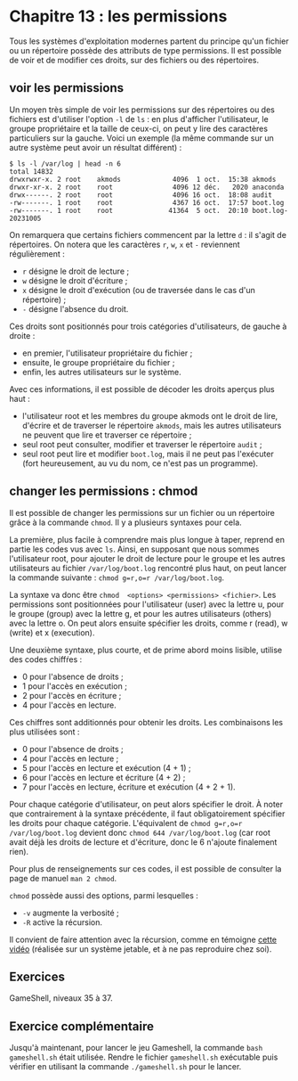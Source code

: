 # Chapitre 13 : les permissions

Tous les systèmes d'exploitation modernes partent du principe qu'un fichier ou
un répertoire possède des attributs de type permissions. Il est possible de
voir et de modifier ces droits, sur des fichiers ou des répertoires.

## voir les permissions

Un moyen très simple de voir les permissions sur des répertoires ou des
fichiers est d'utiliser l'option `-l` de `ls` : en plus d'afficher
l'utilisateur, le groupe propriétaire et la taille de ceux-ci, on peut y lire
des caractères particuliers sur la gauche. Voici un exemple (la même commande 
sur un autre système peut avoir un résultat différent) :

```
$ ls -l /var/log | head -n 6
total 14832
drwxrwxr-x. 2 root    akmods             4096  1 oct.  15:38 akmods
drwxr-xr-x. 2 root    root               4096 12 déc.   2020 anaconda
drwx------. 2 root    root               4096 16 oct.  18:08 audit
-rw-------. 1 root    root               4367 16 oct.  17:57 boot.log
-rw-------. 1 root    root              41364  5 oct.  20:10 boot.log-20231005
```

On remarquera que certains fichiers commencent par la lettre `d` : il s'agit de
répertoires. On notera que les caractères `r`, `w`, `x` et `-` reviennent
régulièrement :

* `r` désigne le droit de lecture ;
* `w` désigne le droit d'écriture ;
* `x` désigne le droit d'exécution (ou de traversée dans le cas d'un
  répertoire) ;
* `-` désigne l'absence du droit.

Ces droits sont positionnés pour trois catégories d'utilisateurs, de gauche à
droite :

* en premier, l'utilisateur propriétaire du fichier ;
* ensuite, le groupe propriétaire du fichier ;
* enfin, les autres utilisateurs sur le système.

Avec ces informations, il est possible de décoder les droits aperçus plus haut
:

* l'utilisateur root et les membres du groupe akmods ont le droit de lire,
  d'écrire et de traverser le répertoire `akmods`, mais les autres utilisateurs
  ne peuvent que lire et traverser ce répertoire ;
* seul root peut consulter, modifier et traverser le répertoire `audit` ;
* seul root peut lire et modifier `boot.log`, mais il ne peut pas l'exécuter
  (fort heureusement, au vu du nom, ce n'est pas un programme).

## changer les permissions : chmod

Il est possible de changer les permissions sur un fichier ou un répertoire
grâce à la commande `chmod`. Il y a plusieurs syntaxes pour cela.

La première, plus facile à comprendre mais plus longue à taper, reprend en
partie les codes vus avec `ls`. Ainsi, en supposant que nous sommes
l'utilisateur root, pour ajouter le droit de lecture pour le groupe et les
autres utilisateurs au fichier `/var/log/boot.log` rencontré plus haut, on peut
lancer la commande suivante : `chmod g=r,o=r /var/log/boot.log`.

La syntaxe va donc être `chmod  <options> <permissions> <fichier>`. Les
permissions sont positionnées pour l'utilisateur (user) avec la lettre u, pour
le groupe (group) avec la lettre g, et pour les autres utilisateurs (others)
avec la lettre o. On peut alors ensuite spécifier les droits, comme r (read),
w (write) et x (execution).

Une deuxième syntaxe, plus courte, et de prime abord moins lisible, utilise des
codes chiffŕes :

* 0 pour l'absence de droits ;
* 1 pour l'accès en exécution ;
* 2 pour l'accès en écriture ;
* 4 pour l'accès en lecture.

Ces chiffres sont additionnés pour obtenir les droits. Les combinaisons les
plus utilisées sont :

* 0 pour l'absence de droits ;
* 4 pour l'accès en lecture ;
* 5 pour l'accès en lecture et exécution (4 + 1) ;
* 6 pour l'accès en lecture et écriture (4 + 2) ;
* 7 pour l'accès en lecture, écriture et exécution (4 + 2 + 1).

Pour chaque catégorie d'utilisateur, on peut alors spécifier le droit. À noter
que contrairement à la syntaxe précédente, il faut obligatoirement spécifier
les droits pour chaque catégorie. L'équivalent de `chmod g=r,o=r
/var/log/boot.log` devient donc `chmod 644 /var/log/boot.log` (car root avait
déjà les droits de lecture et d'écriture, donc le 6 n'ajoute finalement rien).

Pour plus de renseignements sur ces codes, il est possible de consulter la page
de manuel `man 2 chmod`.

`chmod` possède aussi des options, parmi lesquelles :

* `-v` augmente la verbosité ;
* `-R` active la récursion.

Il convient de faire attention avec la récursion, comme en témoigne [cette
vidéo](https://youtu.be/UT6ZkAa9m9A?si=KbQr3BcOYtHdEo6c&t=6573) (réalisée sur
un système jetable, et à ne pas reproduire chez soi).

## Exercices

GameShell, niveaux 35 à 37.

## Exercice complémentaire

Jusqu'à maintenant, pour lancer le jeu Gameshell, la commande `bash
gameshell.sh` était utilisée. Rendre le fichier `gameshell.sh` exécutable puis
vérifier en utilisant la commande `./gameshell.sh` pour le lancer.

